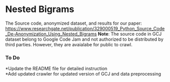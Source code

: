 # Nested Bigrams
The Source code, anonymized dataset, and results for our paper: https://www.researchgate.net/publication/329000519_Python_Source_Code_De-Anonymization_Using_Nested_Bigrams
**Note**: The source code in GCJ dataset belong to Google Code Jam and not authorized to be distributed by third parties. However, they are avaialabe for public to crawl.
### To Do
*Update the README file for detailed instruction <br/>
*Add updated crawler for updated version of GCJ and data preprocessing
